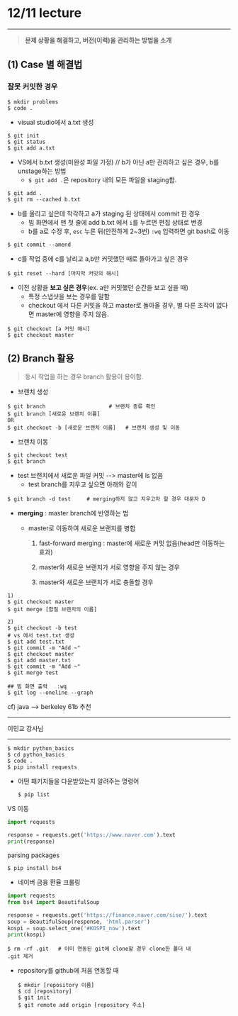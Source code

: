 # 12/11 lecture

---

> **문제 상황을 해결하고, 버전(이력)을 관리하는 방법을 소개**

## (1) Case 별 해결법

### 잘못 커밋한 경우

```
$ mkdir problems
$ code .
```

- visual studio에서 a.txt 생성

```
$ git init
$ git status
$ git add a.txt
```

- VS에서 b.txt 생성(미완성 파일 가정) // b가 아닌 a만 관리하고 싶은 경우, b를 unstage하는 방법
  - `$ git add .`은 repository 내의 모든 파일을 staging함.

```
$ git add .
$ git rm --cached b.txt
```

- b를 올리고 싶은데 착각하고 a가 staging 된 상태에서 commit 한 경우
  - 빔 화면에서 맨 첫 줄에 add b.txt 에서 `i`를 누르면 편집 상태로 변경
  - b를 a로 수정 후, `esc` 누른 뒤(안전하게 2~3번) `:wq` 입력하면 git bash로 이동

```
$ git commit --amend
```

- c를 작업 중에 c를 날리고 a,b만 커밋했던 때로 돌아가고 싶은 경우

```
$ git reset --hard [마지막 커밋의 해시]
```

- 이전 상황을 **보고 싶은 경우**(ex. a만 커밋했던 순간을 보고 싶을 때)
  - 특정 스냅샷을 보는 경우를 말함
  - checkout 에서 다른 커밋을 하고 master로 돌아올 경우, 별 다른 조작이 없다면 master에 영향을 주지 않음.

```
$ git checkout [a 커밋 해시]
$ git checkout master
```



## (2) Branch 활용

>동시 작업을 하는 경우 branch 활용이 용이함.

- 브랜치 생성

```
$ git branch                    # 브랜치 종류 확인
$ git branch [새로운 브랜치 이름]
OR
$ git checkout -b [새로운 브랜치 이름]   # 브랜치 생성 및 이동
```

- 브랜치 이동

```
$ git checkout test
$ git branch
```

- test 브랜치에서 새로운 파일 커밋 --> master에 ls 없음
  - test branch를 지우고 싶으면 아래와 같이

```
$ git branch -d test     # merging하지 않고 지우고자 할 경우 대문자 D
```

- **merging** : master branch에 반영하는 법

  - master로 이동하여 새로운 브랜치를 병합

    1) fast-forward merging : master에 새로운 커밋 없음(head만 이동하는 효과)

    2) master와 새로운 브랜치가 서로 영향을 주지 않는 경우

    3) master와 새로운 브랜치가 서로 충돌할 경우

```
1)
$ git checkout master
$ git merge [합칠 브랜치의 이름]
```

```
2)
$ git checkout -b test
# vs 에서 test.txt 생성
$ git add test.txt
$ git commit -m "Add ~"
$ git checkout master
$ git add master.txt
$ git commit -m "Add ~"
$ git merge test

## 빔 화면 출력   :wq
$ git log --oneline --graph
```

cf) java --> berkeley 61b 추천

---------

이민교 강사님

---------------------

```
$ mkdir python_basics
$ cd python_basics
$ code .
$ pip install requests
```

- 어떤 패키지들을 다운받았는지 알려주는 명령어

  ```
  $ pip list
  ```



VS 이동

```python
import requests

response = requests.get('https://www.naver.com').text
print(response)
```

parsing packages

```
$ pip install bs4
```



- 네이버 금융 환율 크롤링

```python
import requests
from bs4 import BeautifulSoup

response = requests.get('https://finance.naver.com/sise/').text
soup = BeautifulSoup(response, 'html.parser')
kospi = soup.select_one('#KOSPI_now').text
print(kospi)
```

```
$ rm -rf .git   # 이미 연동된 git에 clone할 경우 clone한 폴더 내 				.git 제거
```

- repository를 github에 처음 연동할 때

  ```
  $ mkdir [repository 이름]
  $ cd [repository]
  $ git init
  $ git remote add origin [repository 주소]
  ```

  

